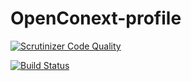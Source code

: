 OpenConext-profile
==================

[![Scrutinizer Code Quality](https://scrutinizer-ci.com/g/OpenConext/OpenConext-profile/badges/quality-score.png?b=develop)](https://scrutinizer-ci.com/g/OpenConext/OpenConext-profile/?branch=develop)

[![Build Status](https://travis-ci.org/OpenConext/OpenConext-profile.svg)](https://travis-ci.org/OpenConext/OpenConext-profile)
